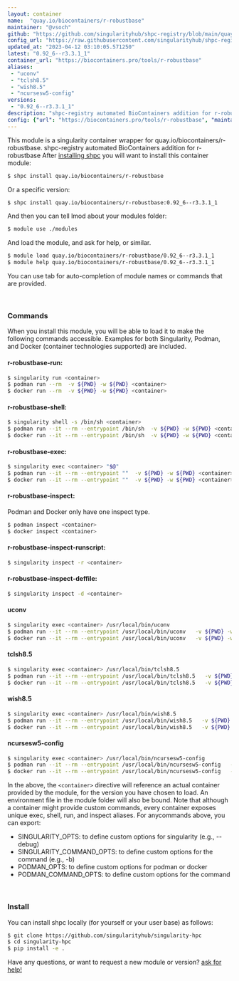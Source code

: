```yaml
---
layout: container
name:  "quay.io/biocontainers/r-robustbase"
maintainer: "@vsoch"
github: "https://github.com/singularityhub/shpc-registry/blob/main/quay.io/biocontainers/r-robustbase/container.yaml"
config_url: "https://raw.githubusercontent.com/singularityhub/shpc-registry/main/quay.io/biocontainers/r-robustbase/container.yaml"
updated_at: "2023-04-12 03:10:05.571250"
latest: "0.92_6--r3.3.1_1"
container_url: "https://biocontainers.pro/tools/r-robustbase"
aliases:
 - "uconv"
 - "tclsh8.5"
 - "wish8.5"
 - "ncursesw5-config"
versions:
 - "0.92_6--r3.3.1_1"
description: "shpc-registry automated BioContainers addition for r-robustbase"
config: {"url": "https://biocontainers.pro/tools/r-robustbase", "maintainer": "@vsoch", "description": "shpc-registry automated BioContainers addition for r-robustbase", "latest": {"0.92_6--r3.3.1_1": "sha256:63f14cee839f434349c6021740e8dde686933812487e25be2d43e5e77ec1065d"}, "tags": {"0.92_6--r3.3.1_1": "sha256:63f14cee839f434349c6021740e8dde686933812487e25be2d43e5e77ec1065d"}, "docker": "quay.io/biocontainers/r-robustbase", "aliases": {"uconv": "/usr/local/bin/uconv", "tclsh8.5": "/usr/local/bin/tclsh8.5", "wish8.5": "/usr/local/bin/wish8.5", "ncursesw5-config": "/usr/local/bin/ncursesw5-config"}}
---
```


This module is a singularity container wrapper for quay.io/biocontainers/r-robustbase.
shpc-registry automated BioContainers addition for r-robustbase
After [installing shpc](#install) you will want to install this container module:


```bash
$ shpc install quay.io/biocontainers/r-robustbase
```

Or a specific version:

```bash
$ shpc install quay.io/biocontainers/r-robustbase:0.92_6--r3.3.1_1
```

And then you can tell lmod about your modules folder:

```bash
$ module use ./modules
```

And load the module, and ask for help, or similar.

```bash
$ module load quay.io/biocontainers/r-robustbase/0.92_6--r3.3.1_1
$ module help quay.io/biocontainers/r-robustbase/0.92_6--r3.3.1_1
```

You can use tab for auto-completion of module names or commands that are provided.

<br>

### Commands

When you install this module, you will be able to load it to make the following commands accessible.
Examples for both Singularity, Podman, and Docker (container technologies supported) are included.

#### r-robustbase-run:

```bash
$ singularity run <container>
$ podman run --rm  -v ${PWD} -w ${PWD} <container>
$ docker run --rm  -v ${PWD} -w ${PWD} <container>
```

#### r-robustbase-shell:

```bash
$ singularity shell -s /bin/sh <container>
$ podman run --it --rm --entrypoint /bin/sh  -v ${PWD} -w ${PWD} <container>
$ docker run --it --rm --entrypoint /bin/sh  -v ${PWD} -w ${PWD} <container>
```

#### r-robustbase-exec:

```bash
$ singularity exec <container> "$@"
$ podman run --it --rm --entrypoint ""  -v ${PWD} -w ${PWD} <container> "$@"
$ docker run --it --rm --entrypoint ""  -v ${PWD} -w ${PWD} <container> "$@"
```

#### r-robustbase-inspect:

Podman and Docker only have one inspect type.

```bash
$ podman inspect <container>
$ docker inspect <container>
```

#### r-robustbase-inspect-runscript:

```bash
$ singularity inspect -r <container>
```

#### r-robustbase-inspect-deffile:

```bash
$ singularity inspect -d <container>
```


#### uconv

```bash
$ singularity exec <container> /usr/local/bin/uconv
$ podman run --it --rm --entrypoint /usr/local/bin/uconv   -v ${PWD} -w ${PWD} <container> -c " $@"
$ docker run --it --rm --entrypoint /usr/local/bin/uconv   -v ${PWD} -w ${PWD} <container> -c " $@"
```


#### tclsh8.5

```bash
$ singularity exec <container> /usr/local/bin/tclsh8.5
$ podman run --it --rm --entrypoint /usr/local/bin/tclsh8.5   -v ${PWD} -w ${PWD} <container> -c " $@"
$ docker run --it --rm --entrypoint /usr/local/bin/tclsh8.5   -v ${PWD} -w ${PWD} <container> -c " $@"
```


#### wish8.5

```bash
$ singularity exec <container> /usr/local/bin/wish8.5
$ podman run --it --rm --entrypoint /usr/local/bin/wish8.5   -v ${PWD} -w ${PWD} <container> -c " $@"
$ docker run --it --rm --entrypoint /usr/local/bin/wish8.5   -v ${PWD} -w ${PWD} <container> -c " $@"
```


#### ncursesw5-config

```bash
$ singularity exec <container> /usr/local/bin/ncursesw5-config
$ podman run --it --rm --entrypoint /usr/local/bin/ncursesw5-config   -v ${PWD} -w ${PWD} <container> -c " $@"
$ docker run --it --rm --entrypoint /usr/local/bin/ncursesw5-config   -v ${PWD} -w ${PWD} <container> -c " $@"
```



In the above, the `<container>` directive will reference an actual container provided
by the module, for the version you have chosen to load. An environment file in the
module folder will also be bound. Note that although a container
might provide custom commands, every container exposes unique exec, shell, run, and
inspect aliases. For anycommands above, you can export:

 - SINGULARITY_OPTS: to define custom options for singularity (e.g., --debug)
 - SINGULARITY_COMMAND_OPTS: to define custom options for the command (e.g., -b)
 - PODMAN_OPTS: to define custom options for podman or docker
 - PODMAN_COMMAND_OPTS: to define custom options for the command

<br>

### Install

You can install shpc locally (for yourself or your user base) as follows:

```bash
$ git clone https://github.com/singularityhub/singularity-hpc
$ cd singularity-hpc
$ pip install -e .
```

Have any questions, or want to request a new module or version? [ask for help!](https://github.com/singularityhub/singularity-hpc/issues)